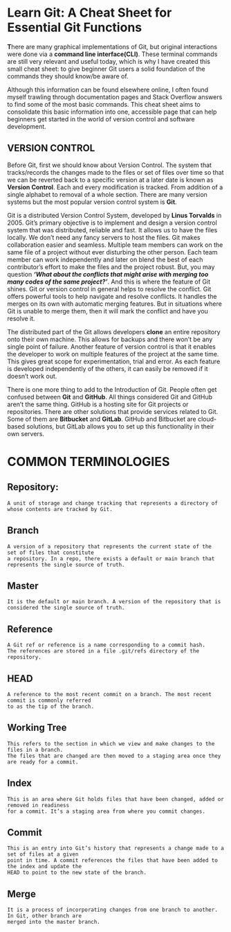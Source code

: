 # Learn Git: A Cheat Sheet for Essential Git Functions

**T**here are many graphical implementations of Git, but original interactions were done via a **command line interface(CLI)**. These terminal commands are still very relevant and useful today, which is why I have created this small cheat sheet: to give beginner Git users a solid foundation of the commands they should know/be aware of.

Although this information can be found elsewhere online, I often found myself trawling through documentation pages and Stack Overflow answers to find some of the most basic commands. This cheat sheet aims to consolidate this basic information into one, accessible page that can help beginners get started in the world of version control and software development.

## VERSION CONTROL

Before Git, first we should know about Version Control. The system that tracks/records the changes made to the files or set of files over time so that we can be reverted back to a specific version at a later date is known as **Version Control**. Each and every modification is tracked. From addition of a single alphabet to removal of a whole section. There are many version systems but the most popular version control system is **Git**. 

Git is a distributed Version Control System, developed by **Linus Torvalds** in 2005. Git’s primary objective is to implement and design a version control system that was distributed, reliable and fast. It allows us to have the files locally. We don’t need any fancy servers to host the files. Git makes collaboration easier and seamless. Multiple team members can work on the same file of a project without ever disturbing the other person. Each team member can work independently and later on blend the best of each contributor’s effort to make the files and the project robust. But, you may question ***‘What about the conflicts that might arise with merging too many codes of the same project?’***. And this is where the feature of Git shines. Git or version control in general helps to resolve the conflict. Git offers powerful tools to help navigate and resolve conflicts. It handles the merges on its own with automatic merging features. But in situations where Git is unable to merge them, then it will mark the conflict and have you resolve it. 

The distributed part of the Git allows developers **clone** an entire repository onto their own machine. This allows for backups and there won’t be any single point of failure. Another feature of version control is that it enables the developer to work on multiple features of the project at the same time. This gives great scope for experimentation, trial and error. As each feature is developed independently of the others, it can easily be removed if it doesn’t work out. 

There is one more thing to add to the Introduction of Git. People often get confused between **Git** and **GitHub**. All things considered Git and GitHub aren’t the same thing. GitHub is a hosting site for Git projects or repositories. There are other solutions that provide services related to Git. Some of them are **Bitbucket** and **GitLab**. GitHub and Bitbucket are cloud-based solutions, but GitLab allows you to set up this functionality in their own servers. 


# COMMON TERMINOLOGIES

## Repository: 
    A unit of storage and change tracking that represents a directory of whose contents are tracked by Git.
    
## Branch
    A version of a repository that represents the current state of the  set of files that constitute
    a repository. In a repo, there exists a default or main branch that represents the single source of truth.
    
## Master
    It is the default or main branch. A version of the repository that is considered the single source of truth. 
    
## Reference
    A Git ref or reference is a name corresponding to a commit hash.
    The references are stored in a file .git/refs directory of the repository.
  
## HEAD
    A reference to the most recent commit on a branch. The most recent commit is commonly referred
    to as the tip of the branch.
   
## Working Tree
    This refers to the section in which we view and make changes to the files in a branch. 
    The files that are changed are then moved to a staging area once they are ready for a commit.
    
## Index
    This is an area where Git holds files that have been changed, added or removed in readiness
    for a commit. It’s a staging area from where you commit changes.
    
## Commit
    This is an entry into Git’s history that represents a change made to a set of files at a given 
    point in time. A commit references the files that have been added to the index and update the 
    HEAD to point to the new state of the branch.
    
## Merge
    It is a process of incorporating changes from one branch to another. In Git, other branch are 
    merged into the master branch.
    
    
  

